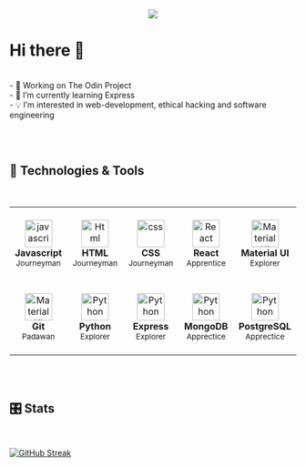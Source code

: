 <div id="header" align="center" >
  <img src="https://labs.earthpeople.se/files/2013/10/walkingman.gif"/>
</div
<br>

# Hi there 👋

<br>
- 🔭 Working on The Odin Project<br>
- 🌱 I’m currently learning Express<br>
- 💡 I’m interested in web-development, ethical hacking and software engineering<br>

<br><br>
## 🔧 Technologies & Tools
<br>
<table>
  <tr>
    <td align="center" height="130" width="120">
      <img
        src="https://cdn.jsdelivr.net/gh/devicons/devicon/icons/javascript/javascript-plain.svg"
        width="48"
        height="48"
        alt="javascript"
      />
      <br /><strong>Javascript</strong>
      <br /><sub>Journeyman</sub>
    </td>
    <td align="center" height="130" width="120">
      <img
        src="https://cdn.jsdelivr.net/gh/devicons/devicon/icons/html5/html5-plain.svg"
        width="48"
        height="48"
        alt="Html"
      />
      <br /><strong>HTML</strong>
      <br /><sub>Journeyman</sub>
    </td>
    <td align="center" height="130" width="120">
      <img
        src="https://cdn.jsdelivr.net/gh/devicons/devicon/icons/css3/css3-plain.svg"
        width="48"
        height="48"
        alt="css"
      />
      <br /><strong>CSS</strong>
      <br /><sub>Journeyman</sub>
    </td>
    <td align="center" height="130" width="120">
      <img
        src="https://cdn.jsdelivr.net/gh/devicons/devicon/icons/react/react-original.svg"
        width="48"
        height="48"
        alt="React"
      />
      <br /><strong>React</strong>
      <br /><sub>Apprentice</sub>
    </td>
    <td align="center" height="130" width="120">
      <img
        src="https://cdn.jsdelivr.net/gh/devicons/devicon/icons/materialui/materialui-original.svg"
        width="48"
        height="48"
        alt="Material UI"
      />
      <br /><strong>Material UI</strong>
      <br /><sub>Explorer</sub>
    </td>
  </tr>
  <tr>
    <td align="center" height="130" width="120">
      <img
        src="https://cdn.jsdelivr.net/gh/devicons/devicon/icons/git/git-plain.svg"
        width="48"
        height="48"
        alt="Material UI"
      />
      <br /><strong>Git</strong>
      <br /><sub>Padawan</sub>
    </td>
    <td align="center" height="130" width="120">
      <img
        src="https://cdn.jsdelivr.net/gh/devicons/devicon/icons/python/python-original.svg"
        width="48"
        height="48"
        alt="Python"
      />
      <br /><strong>Python</strong>
      <br /><sub>Explorer</sub>
    </td>
    <td align="center" height="130" width="120">
      <img
        src="https://cdn.jsdelivr.net/gh/devicons/devicon/icons/express/express-original.svg"
        width="48"
        height="48"
        alt="Python"
      />
      <br /><strong>Express</strong>
      <br /><sub>Explorer</sub>
    </td>
    </td>
    <td align="center" height="130" width="120">
      <img
        src="https://cdn.jsdelivr.net/gh/devicons/devicon/icons/mongodb/mongodb-original.svg"
        width="48"
        height="48"
        alt="Python"
      />
      <br /><strong>MongoDB</strong>
      <br /><sub>Apprectice</sub>
    </td>
    <td align="center" height="130" width="120">
      <img
        src="https://cdn.jsdelivr.net/gh/devicons/devicon/icons/postgresql/postgresql-original.svg"
        width="48"
        height="48"
        alt="Python"
      />
      <br /><strong>PostgreSQL</strong>
      <br /><sub>Apprectice</sub>
    </td>
  </tr>
</table>
<br><br>

## 🎛️ Stats
<br>

[![GitHub Streak](https://streak-stats.demolab.com/?user=guudewie&theme=graywhite&border_radius=15&mode=weekly)](https://git.io/streak-stats)
